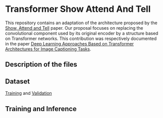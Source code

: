 # Transformer Show Attend And Tell
This repository contains an adaptation of the architecture proposed by the [Show, Attend and Tell](https://arxiv.org/pdf/1502.03044.pdf) paper. Our proposal focuses on replacing the convolutional component used by its original encoder by a structure based on Transformer networks. This contribution was respectively documented in the paper [Deep Learning Approaches Based on Transformer Architectures for Image Captioning Tasks](https://ieeexplore.ieee.org/stamp/stamp.jsp?tp=&arnumber=9739703).

## Description of the files

## Dataset

[Training](http://images.cocodataset.org/zips/train2014.zip) and [Validation](http://images.cocodataset.org/zips/val2014.zip)

## Training and Inference
